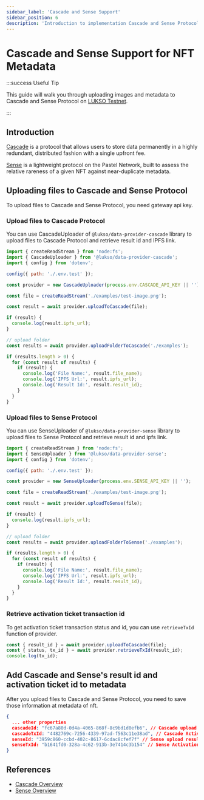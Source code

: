 ```yaml
---
sidebar_label: 'Cascade and Sense Support'
sidebar_position: 6
description: 'Introduction to implementation Cascade and Sense Protocols of NFTs at LUKSO network'
---
```


# Cascade and Sense Support for NFT Metadata

:::success Useful Tip

This guide will walk you through uploading images and metadata to Cascade and Sense Protocol on [LUKSO Testnet](../../../networks/testnet/parameters.md).

:::

## Introduction

[Cascade](https://cascade.pastel.network) is a protocol that allows users to store data permanently in a highly redundant, distributed fashion with a single upfront fee.

[Sense](https://sense.pastel.network) is a lightweight protocol on the Pastel Network, built to assess the relative rareness of a given NFT against near-duplicate metadata.

## Uploading files to Cascade and Sense Protocol

To upload files to Cascade and Sense Protocol, you need gateway api key.

### Upload files to Cascade Protocol

You can use CascadeUploader of `@lukso/data-provider-cascade` library to upload files to Cascade Protocol and retrieve result id and IPFS link.

```javascript
import { createReadStream } from 'node:fs';
import { CascadeUploader } from '@lukso/data-provider-cascade';
import { config } from 'dotenv';

config({ path: './.env.test' });

const provider = new CascadeUploader(process.env.CASCADE_API_KEY || '');

const file = createReadStream('./examples/test-image.png');

const result = await provider.uploadToCascade(file);

if (result) {
  console.log(result.ipfs_url);
}

// upload folder
const results = await provider.uploadFolderToCascade('./examples');

if (results.length > 0) {
  for (const result of results) {
    if (result) {
      console.log('File Name:', result.file_name);
      console.log('IPFS Url:', result.ipfs_url);
      console.log('Result Id:', result.result_id);
    }
  }
}
```

### Upload files to Sense Protocol

You can use SenseUploader of `@lukso/data-provider-sense` library to upload files to Sense Protocol and retrieve result id and ipfs link.

```javascript
import { createReadStream } from 'node:fs';
import { SenseUploader } from '@lukso/data-provider-sense';
import { config } from 'dotenv';

config({ path: './.env.test' });

const provider = new SenseUploader(process.env.SENSE_API_KEY || '');

const file = createReadStream('./examples/test-image.png');

const result = await provider.uploadToSense(file);

if (result) {
  console.log(result.ipfs_url);
}

// upload folder
const results = await provider.uploadFolderToSense('./examples');

if (results.length > 0) {
  for (const result of results) {
    if (result) {
      console.log('File Name:', result.file_name);
      console.log('IPFS Url:', result.ipfs_url);
      console.log('Result Id:', result.result_id);
    }
  }
}
```

### Retrieve activation ticket transaction id

To get activation ticket transaction status and id, you can use `retrieveTxId` function of provider.

```javascript
const { result_id } = await provider.uploadToCascade(file);
const { status, tx_id } = await provider.retrieveTxId(result_id);
console.log(tx_id);
```

## Add Cascade and Sense's result id and activation ticket id to metadata

After you upload files to Cascade and Sense Protocol, you need to save those information at metadata of nft.

```json
{
  ... other properties
  cascadeId: "fc67a80d-0d4a-4065-868f-8c9bd1d0efb6", // Cascade upload result id
  cascadeTxId: "4482769c-7256-4339-97ad-f563c11e38ad", // Cascade Activation Ticket TxId
  senseId: "3959c860-ccbd-402c-8617-6cdac8cfef7f" // Sense upload result id
  senseTxId: "b1641fd0-328a-4c62-913b-3e7414c3b154" // Sense Activation Ticket TxId
}
```

## References

- [Cascade Overview](https://docs.pastel.network/cascade-protocol/cascade-overview)
- [Sense Overview](https://docs.pastel.network/sense-protocol/master)
